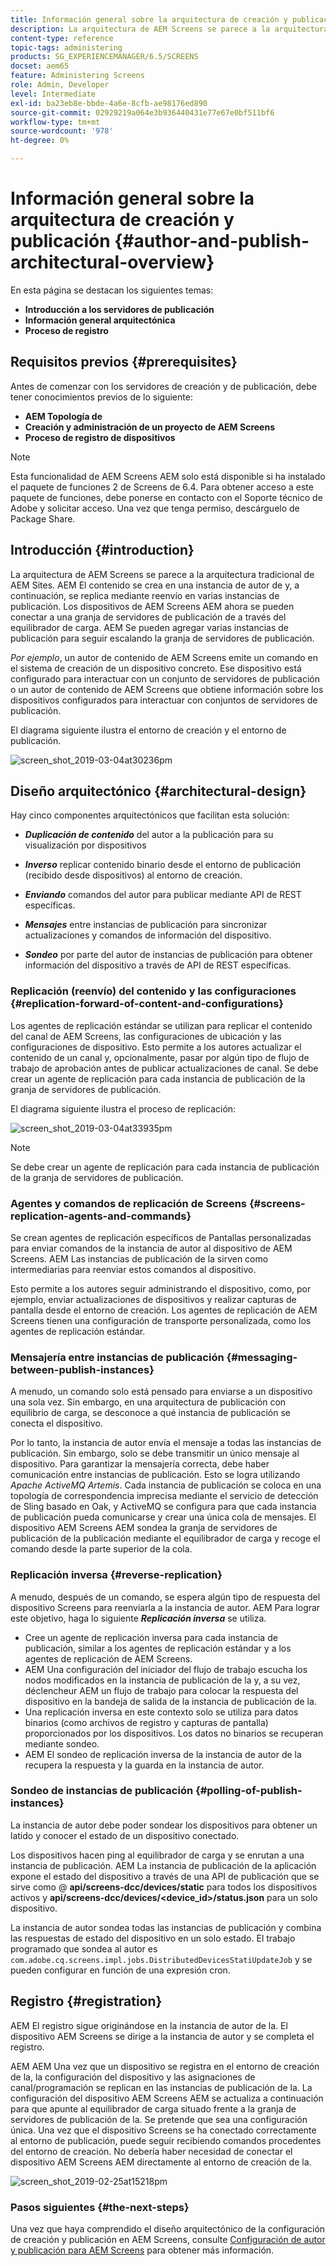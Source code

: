 ```yaml
---
title: Información general sobre la arquitectura de creación y publicación
description: La arquitectura de AEM Screens se parece a la arquitectura tradicional de AEM Sites. AEM El contenido se crea en una instancia de autor de y, a continuación, se replica mediante reenvío en varias instancias de publicación.
content-type: reference
topic-tags: administering
products: SG_EXPERIENCEMANAGER/6.5/SCREENS
docset: aem65
feature: Administering Screens
role: Admin, Developer
level: Intermediate
exl-id: ba23eb8e-bbde-4a6e-8cfb-ae98176ed890
source-git-commit: 02929219a064e3b936440431e77e67e0bf511bf6
workflow-type: tm+mt
source-wordcount: '978'
ht-degree: 0%

---
```


# Información general sobre la arquitectura de creación y publicación {#author-and-publish-architectural-overview}

En esta página se destacan los siguientes temas:

* **Introducción a los servidores de publicación**
* **Información general arquitectónica**
* **Proceso de registro**

## Requisitos previos {#prerequisites}

Antes de comenzar con los servidores de creación y de publicación, debe tener conocimientos previos de lo siguiente:

* **AEM Topología de**
* **Creación y administración de un proyecto de AEM Screens**
* **Proceso de registro de dispositivos**

>[!NOTE]
>
>Esta funcionalidad de AEM Screens AEM solo está disponible si ha instalado el paquete de funciones 2 de Screens de 6.4. Para obtener acceso a este paquete de funciones, debe ponerse en contacto con el Soporte técnico de Adobe y solicitar acceso. Una vez que tenga permiso, descárguelo de Package Share.

## Introducción {#introduction}

La arquitectura de AEM Screens se parece a la arquitectura tradicional de AEM Sites. AEM El contenido se crea en una instancia de autor de y, a continuación, se replica mediante reenvío en varias instancias de publicación. Los dispositivos de AEM Screens AEM ahora se pueden conectar a una granja de servidores de publicación de a través del equilibrador de carga. AEM Se pueden agregar varias instancias de publicación para seguir escalando la granja de servidores de publicación.

*Por ejemplo*, un autor de contenido de AEM Screens emite un comando en el sistema de creación de un dispositivo concreto. Ese dispositivo está configurado para interactuar con un conjunto de servidores de publicación o un autor de contenido de AEM Screens que obtiene información sobre los dispositivos configurados para interactuar con conjuntos de servidores de publicación.

El diagrama siguiente ilustra el entorno de creación y el entorno de publicación.

![screen_shot_2019-03-04at30236pm](assets/screen_shot_2019-03-04at30236pm.png)

## Diseño arquitectónico {#architectural-design}

Hay cinco componentes arquitectónicos que facilitan esta solución:

* ***Duplicación de contenido*** del autor a la publicación para su visualización por dispositivos

* ***Inverso*** replicar contenido binario desde el entorno de publicación (recibido desde dispositivos) al entorno de creación.
* ***Enviando*** comandos del autor para publicar mediante API de REST específicas.
* ***Mensajes*** entre instancias de publicación para sincronizar actualizaciones y comandos de información del dispositivo.
* ***Sondeo*** por parte del autor de instancias de publicación para obtener información del dispositivo a través de API de REST específicas.

### Replicación (reenvío) del contenido y las configuraciones  {#replication-forward-of-content-and-configurations}

Los agentes de replicación estándar se utilizan para replicar el contenido del canal de AEM Screens, las configuraciones de ubicación y las configuraciones de dispositivo. Esto permite a los autores actualizar el contenido de un canal y, opcionalmente, pasar por algún tipo de flujo de trabajo de aprobación antes de publicar actualizaciones de canal. Se debe crear un agente de replicación para cada instancia de publicación de la granja de servidores de publicación.

El diagrama siguiente ilustra el proceso de replicación:

![screen_shot_2019-03-04at33935pm](assets/screen_shot_2019-03-04at33935pm.png)

>[!NOTE]
>
>Se debe crear un agente de replicación para cada instancia de publicación de la granja de servidores de publicación.

### Agentes y comandos de replicación de Screens  {#screens-replication-agents-and-commands}

Se crean agentes de replicación específicos de Pantallas personalizadas para enviar comandos de la instancia de autor al dispositivo de AEM Screens. AEM Las instancias de publicación de la sirven como intermediarias para reenviar estos comandos al dispositivo.

Esto permite a los autores seguir administrando el dispositivo, como, por ejemplo, enviar actualizaciones de dispositivos y realizar capturas de pantalla desde el entorno de creación. Los agentes de replicación de AEM Screens tienen una configuración de transporte personalizada, como los agentes de replicación estándar.

### Mensajería entre instancias de publicación  {#messaging-between-publish-instances}

A menudo, un comando solo está pensado para enviarse a un dispositivo una sola vez. Sin embargo, en una arquitectura de publicación con equilibrio de carga, se desconoce a qué instancia de publicación se conecta el dispositivo.

Por lo tanto, la instancia de autor envía el mensaje a todas las instancias de publicación. Sin embargo, solo se debe transmitir un único mensaje al dispositivo. Para garantizar la mensajería correcta, debe haber comunicación entre instancias de publicación. Esto se logra utilizando *Apache ActiveMQ Artemis*. Cada instancia de publicación se coloca en una topología de correspondencia imprecisa mediante el servicio de detección de Sling basado en Oak, y ActiveMQ se configura para que cada instancia de publicación pueda comunicarse y crear una única cola de mensajes. El dispositivo AEM Screens AEM sondea la granja de servidores de publicación de la publicación mediante el equilibrador de carga y recoge el comando desde la parte superior de la cola.

### Replicación inversa {#reverse-replication}

A menudo, después de un comando, se espera algún tipo de respuesta del dispositivo Screens para reenviarla a la instancia de autor. AEM Para lograr este objetivo, haga lo siguiente ***Replicación inversa*** se utiliza.

* Cree un agente de replicación inversa para cada instancia de publicación, similar a los agentes de replicación estándar y a los agentes de replicación de AEM Screens.
* AEM Una configuración del iniciador del flujo de trabajo escucha los nodos modificados en la instancia de publicación de la y, a su vez, déclencheur AEM un flujo de trabajo para colocar la respuesta del dispositivo en la bandeja de salida de la instancia de publicación de la.
* Una replicación inversa en este contexto solo se utiliza para datos binarios (como archivos de registro y capturas de pantalla) proporcionados por los dispositivos. Los datos no binarios se recuperan mediante sondeo.
* AEM El sondeo de replicación inversa de la instancia de autor de la recupera la respuesta y la guarda en la instancia de autor.

### Sondeo de instancias de publicación  {#polling-of-publish-instances}

La instancia de autor debe poder sondear los dispositivos para obtener un latido y conocer el estado de un dispositivo conectado.

Los dispositivos hacen ping al equilibrador de carga y se enrutan a una instancia de publicación. AEM La instancia de publicación de la aplicación expone el estado del dispositivo a través de una API de publicación que se sirve como @ **api/screens-dcc/devices/static** para todos los dispositivos activos y **api/screens-dcc/devices/&lt;device_id>/status.json** para un solo dispositivo.

La instancia de autor sondea todas las instancias de publicación y combina las respuestas de estado del dispositivo en un solo estado. El trabajo programado que sondea al autor es `com.adobe.cq.screens.impl.jobs.DistributedDevicesStatiUpdateJob` y se pueden configurar en función de una expresión cron.

## Registro {#registration}

AEM El registro sigue originándose en la instancia de autor de la. El dispositivo AEM Screens se dirige a la instancia de autor y se completa el registro.

AEM AEM Una vez que un dispositivo se registra en el entorno de creación de la, la configuración del dispositivo y las asignaciones de canal/programación se replican en las instancias de publicación de la. La configuración del dispositivo AEM Screens AEM se actualiza a continuación para que apunte al equilibrador de carga situado frente a la granja de servidores de publicación de la. Se pretende que sea una configuración única. Una vez que el dispositivo Screens se ha conectado correctamente al entorno de publicación, puede seguir recibiendo comandos procedentes del entorno de creación. No debería haber necesidad de conectar el dispositivo AEM Screens AEM directamente al entorno de creación de la.

![screen_shot_2019-02-25at15218pm](assets/screen_shot_2019-02-25at15218pm.png)

### Pasos siguientes {#the-next-steps}

Una vez que haya comprendido el diseño arquitectónico de la configuración de creación y publicación en AEM Screens, consulte [Configuración de autor y publicación para AEM Screens](author-and-publish.md) para obtener más información.

